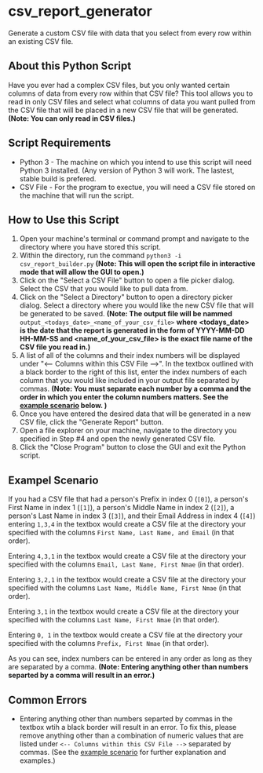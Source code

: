 # csv_report_generator
Generate a custom CSV file with data that you select from every row within an existing CSV file. 

## About this Python Script
Have you ever had a complex CSV files, but you only wanted certain columns of data from every row within that CSV file? This tool allows you to read in only CSV files and select what columns of data you want pulled from the CSV file that will be placed in a new CSV file that will be generated. **(Note: You can only read in CSV files.)** 

## Script Requirements
* Python 3 - The machine on which you intend to use this script will need Python 3 installed. (Any version of Python 3 will work. The lastest, stable build is prefered. 
* CSV File - For the program to exectue, you will need a CSV file stored on the machine that will run the script. 

## How to Use this Script
1. Open your machine's terminal or command prompt and navigate to the directory where you have stored this script. 
1. Within the directory, run the command `python3 -i csv_report_builder.py` **(Note: This will open the script file in interactive mode that will allow the GUI to open.)**
1. Click on the "Select a CSV File" button to open a file picker dialog. Select the CSV that you would like to pull data from.
1. Click on the "Select a Directory" button to open a directory picker dialog. Select a directory where you would like the new CSV file that will be generated to be saved. 
  **(Note: The output file will be nammed** `output_<todays_date>_<name_of_your_csv_file>` **where <todays_date> is the date that the report is generated in the form of YYYY-MM-DD HH-MM-SS and <name_of_your_csv_file> is the exact file name of the CSV file you read in.)**
1. A list of all of the columns and their index numbers will be displayed under "<-- Columns within this CSV File -->". In the textbox outlined with a black border to the right of this list, enter the index numbers of each column that you would like included in your output file separated by commas. **(Note: You must separate each number by a comma and the order in which you enter the column numbers matters. See the [example scenario](https://github.com/mike-weiner/csv_report_generator/tree/master#exampel-scenario) below. )**
1. Once you have entered the desired data that will be generated in a new CSV file, click the "Generate Report" button. 
1. Open a file explorer on your machine, navigate to the directory you specified in Step #4 and open the newly generated CSV file. 
1. Click the "Close Program" button to close the GUI and exit the Python script.

## Exampel Scenario
If you had a CSV file that had a person's Prefix in index 0 (`[0]`), a person's First Name in index 1 (`[1]`), a person's Middle Name in index 2 (`[2]`), a person's Last Name in index 3 (`[3]`), and their Email Address in index 4 (`[4]`) entering `1,3,4` in the textbox would create a CSV file at the directory your specified with the columns `First Name, Last Name, and Email` (in that order).

Entering `4,3,1` in the textbox would create a CSV file at the directory your specified with the columns `Email, Last Name, First Nmae` (in that order).

Entering `3,2,1` in the textbox would create a CSV file at the directory your specified with the columns `Last Name, Middle Name, First Nmae` (in that order).

Entering `3,1` in the textbox would create a CSV file at the directory your specified with the columns `Last Name, First Nmae` (in that order).

Entering `0, 1` in the textbox would create a CSV file at the directory your specified with the columns `Prefix, First Nmae` (in that order).

As you can see, index numbers can be entered in any order as long as they are separated by a comma. **(Note: Entering anything other than numbers separted by a comma will result in an error.)**

## Common Errors
* Entering anything other than numbers separted by commas in the textbox wtih a black border will result in an error. To fix this, please remove anything other than a combination of numeric values that are listed under `<-- Columns within this CSV File -->` separated by commas. (See the [example scenario](https://github.com/mike-weiner/csv_report_generator/tree/master#exampel-scenario) for further explanation and examples.) 
